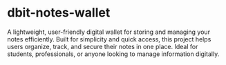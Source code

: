 # dbit-notes-wallet
A lightweight, user-friendly digital wallet for storing and managing your notes efficiently. Built for simplicity and quick access, this project helps users organize, track, and secure their notes in one place. Ideal for students, professionals, or anyone looking to manage information digitally.
